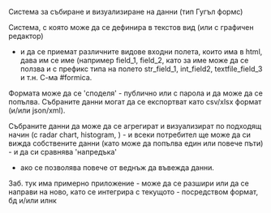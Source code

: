 Система за събиране и визуализиране на данни (тип Гугъл формс)


Система, с която може да се дефинира в текстов вид (или с графичен редактор) 
- и да се приемат различните видове входни полета, които има в html, дава 
им се име (например field_1, field_2, като за име може да се ползва и с префикс 
типа на полето str_field_1, int_field2, textfile_field_3 и т.н. С-ма #formica.

Формата може да се 'споделя' - публично или с парола и да може да се попълва.
Събраните данни могат да се експортват като csv/xlsx формат (и/или json/xml).


Събраните данни да може да се агрегират и визуализират по подходящ начин 
(с radar chart, histogram, ) - и всеки потребител ще може да си вижда собствените 
данни (като може да попълва един или повече пъти) - и да си сравнява 'напредъка'
- ако се позволява повече от веднъж да въвежда данни.	

Заб. тук има примерно приложение - може да се разшири или да се направи на ново,
като се интегрира с текущото - посредством формат, бд и/или илнк
